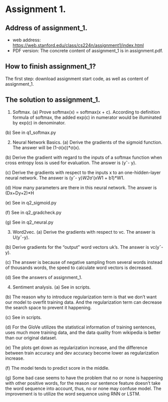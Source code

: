 # Assignment 1.

## Address of assignment_1.
- web address: https://web.stanford.edu/class/cs224n/assignment1/index.html
- PDF version: The concrete content of assignment_1 is in assignment.pdf.

## How to finish assignment_1?
The first step: download assignment start code, as well as content of assignment_1.

## The solution to assignment_1.
1. Softmax.
(a) Prove softmax(x) = softmax(x + c).
According to definition formula of softmax, the added exp(c) in numerator would be illuminated by exp(c) in denominator.

(b) See in q1_softmax.py

2. Neural Network Basics.
(a) Derive the gradients of the sigmoid function.
The answer will be (1-σ(x))*σ(x).

(b) Derive the gradient with regard to the inputs of a softmax function when cross entropy loss is used for evaluation.
The answer is (yˆ- y).

(c) Derive the gradients with respect to the inputs x to an one-hidden-layer neural network.
The answer is (yˆ- y)*W2*σ′(xW1 + b1)*W1.

(d) How many parameters are there in this neural network.
The answer is (Dx+Dy+2)*H

(e) See in q2_sigmoid.py

(f) See in q2_gradcheck.py

(g) See in q2_neural.py

3. Word2vec.
(a) Derive the gradients with respect to vc.
The answer is U(yˆ-y).

(b) Derive gradients for the “output” word vectors uk’s.
The answer is vc(yˆ-y).

(c) The answer is because of negative sampling from several words instead of thousands words, the speed to calculate word vectors is decreased.

(d) See the answers of assignment_1.

4. Sentiment analysis.
(a) See in scripts.

(b) The reason why to introduce regularization term is that we don’t want our model to overfit training data. And the regularization term can decrease the search space to prevent it happening.

(c) See in scripts.

(d) For the GloVe utilizes the statistical information of training sentences, uses much more training data, and the data quality from wikipedia is better than our original dataset.

(e) The plots get down as regularization increase, and the difference between train accuracy and dev accuracy become lower as regularization increase.

(f) The model tends to predict score in the middle.

(g) Some bad case seems to have the problem that no or none is happening with other positive words, for the reason our sentence feature doesn’t take the word sequence into account, thus, no or none may confuse model. The improvement is to utilize the word sequence using RNN or LSTM.
